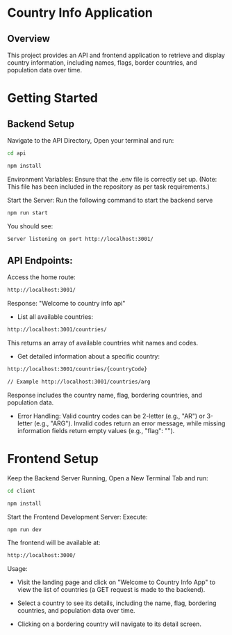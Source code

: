 # Country Info Application

## Overview

This project provides an API and frontend application to retrieve and display country information, including names, flags, border countries, and population data over time.

# Getting Started

## Backend Setup

Navigate to the API Directory, Open your terminal and run:

```bash
cd api

npm install
```

Environment Variables: Ensure that the .env file is correctly set up. (Note: This file has been included in the repository as per task requirements.)

Start the Server: Run the following command to start the backend serve

```bash
npm run start
```

You should see:

```bash
Server listening on port http://localhost:3001/
```

## API Endpoints:

Access the home route:

```bash
http://localhost:3001/
```

Response: "Welcome to country info api"

-    List all available countries:

```bash
http://localhost:3001/countries/
```

This returns an array of available countries whit names and codes.

-    Get detailed information about a specific country:

```bash
http://localhost:3001/countries/{countryCode}

// Example http://localhost:3001/countries/arg
```

Response includes the country name, flag, bordering countries, and population data.

-    Error Handling:
     Valid country codes can be 2-letter (e.g., "AR") or 3-letter (e.g., "ARG"). Invalid codes return an error message, while missing information fields return empty values (e.g., "flag": "").

# Frontend Setup

Keep the Backend Server Running, Open a New Terminal Tab and run:

```bash
cd client

npm install
```

Start the Frontend Development Server: Execute:

```bash
npm run dev
```

The frontend will be available at:

```bash
http://localhost:3000/
```

Usage:

-    Visit the landing page and click on "Welcome to Country Info App" to view the list of countries (a GET request is made to the backend).

-    Select a country to see its details, including the name, flag, bordering countries, and population data over time.

-    Clicking on a bordering country will navigate to its detail screen.
